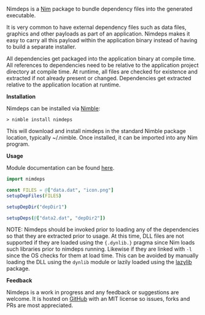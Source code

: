 Nimdeps is a [Nim](https://nim-lang.org/) package to bundle dependency files into the generated executable.

It is very common to have external dependency files such as data files, graphics and other payloads as part of an application. Nimdeps makes it easy to carry all this payload within the application binary instead of having to build a separate installer.

All dependencies get packaged into the application binary at compile time. All references to dependencies need to be relative to the application project directory at compile time. At runtime, all files are checked for existence and extracted if not already present or changed. Dependencies get extracted relative to the application location at runtime.

__Installation__

Nimdeps can be installed via [Nimble](https://github.com/nim-lang/nimble):

```
> nimble install nimdeps
```

This will download and install nimdeps in the standard Nimble package location, typically ~/.nimble. Once installed, it can be imported into any Nim program.

__Usage__

Module documentation can be found [here](http://genotrance.github.io/nimdeps/nimdeps.html).

```nim
import nimdeps

const FILES = @["data.dat", "icon.png"]
setupDepFiles(FILES)

setupDepDir("depDir1")

setupDeps(@["data2.dat", "depDir2"])
```

NOTE: Nimdeps should be invoked prior to loading any of the dependencies so that they are extracted prior to usage. At this time, DLL files are not supported if they are loaded using the `{.dynlib.}` pragma since Nim loads such libraries prior to nimdeps running. Likewise if they are linked with `-l` since the OS checks for them at load time. This can be avoided by manually loading the DLL using the `dynlib` module or lazily loaded using the [lazylib](https://github.com/genotrance/lazylib) package.

__Feedback__

Nimdeps is a work in progress and any feedback or suggestions are welcome. It is hosted on [GitHub](https://github.com/genotrance/nimdeps) with an MIT license so issues, forks and PRs are most appreciated.
